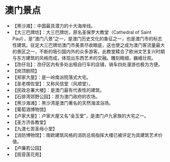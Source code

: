 # 澳门景点  
* 【黑沙滩】：中国最具潜力的十大海岸线。  
* 【大三巴牌坊】：大三巴牌坊，原名圣保罗大教堂（Cathedral of Saint Paul），是“澳门八景”之一，是澳门历史文化的象征之一，也是澳门市的标志性建筑。驻足大三巴牌坊澳门市美景尽收眼底，这也使之成为澳门客流量最大的景区之一，不断的吸引国内外的众多游客。此教堂糅合了欧洲文艺复兴时期与东方建筑的风格而成，体现出东西艺术的交融。雕刻精细，巍峨壮观。  
* 【氹仔岛】：氹仔区内有多处出租自行车的店铺，骑车四处漫游也极为方便。  
* 【岗顶剧院】  
* 【郑家大屋】：是一岭南派院落式大宅。  
* 【圣老楞佐堂】：又称风信堂（风顺堂）。  
* 【民政总署大楼】：是澳门最有代表性的建筑。  
* 【石排湾郊野公园】：原为澳门政府的农场。  
* 【黑沙海滩】：黑沙湾是澳门著名的天然海滨浴场。  
* 【葡萄酒博物馆】  
* 【卢家大屋】：卢家大屋又名“金玉堂”，是澳门卢九家族的大宅之一。  
* 【圣方济各教堂】  
* 【九澳七苦圣母小堂】  
* 【消防博物馆】：南欧建筑风格的消防总局指挥大楼已被评定为具建筑艺术价值。  
* 【卢廉若公园】  
* 【观音莲花苑】  
<!-- Last processed: 2025-07-22 03:44:27 -->
